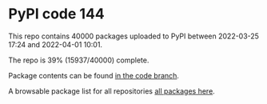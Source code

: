 # PyPI code 144

This repo contains 40000 packages uploaded to PyPI between 
2022-03-25 17:24 and 2022-04-01 10:01.

The repo is 39% (15937/40000) complete.

Package contents can be found [in the code branch](https://github.com/pypi-data/pypi-mirror-144/tree/code/packages).

A browsable package list for all repositories [all packages here](https://pypi-data.github.io/website/repositories/pypi-mirror-144).


